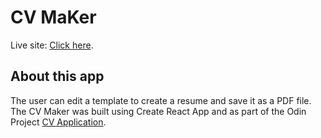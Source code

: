 # CV MaKer

Live site: [Click here](https://bgtti.github.io/cv-creator/).

## About this app

The user can edit a template to create a resume and save it as a PDF file.
The CV Maker was built using Create React App and as part of the Odin Project [CV Application](https://www.theodinproject.com/lessons/node-path-javascript-cv-application).
